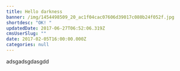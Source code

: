 ```yaml
---
title: Hello darkness
banner: /img/1454498509_20_ac1f04cac07606d39017c080b24f052f.jpg
shortdesc: "OK! "
updatedDate: 2017-06-27T06:52:06.319Z
cmsUserSlug: ""
date: 2017-02-05T16:00:00.000Z
categories: null
---
```


adsgadsgdasgdd